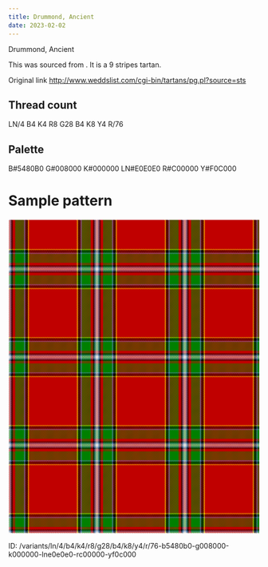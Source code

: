 ```yaml
---
title: Drummond, Ancient
date: 2023-02-02
---
```

Drummond, Ancient

This was sourced from <no value>.  It is a 9 stripes tartan.

Original link http://www.weddslist.com/cgi-bin/tartans/pg.pl?source=sts

## Thread count
LN/4 B4 K4 R8 G28 B4 K8 Y4 R/76

## Palette
B#5480B0 G#008000 K#000000 LN#E0E0E0 R#C00000 Y#F0C000

# Sample pattern

![Tartan detail](tartan.png "LN/4 B4 K4 R8 G28 B4 K8 Y4 R/76 tartan")

ID: /variants/ln/4/b4/k4/r8/g28/b4/k8/y4/r/76-b5480b0-g008000-k000000-lne0e0e0-rc00000-yf0c000